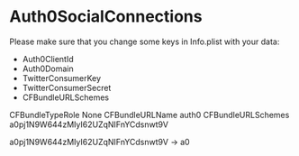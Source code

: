 # Auth0SocialConnections

Please make sure that you change some keys in Info.plist with your data:
- Auth0ClientId
- Auth0Domain
- TwitterConsumerKey
- TwitterConsumerSecret
- CFBundleURLSchemes

<key>CFBundleTypeRole</key>
<string>None</string>
<key>CFBundleURLName</key>
<string>auth0</string>
<key>CFBundleURLSchemes</key>
<array>
<string>a0pj1N9W644zMIyI62UZqNIFnYCdsnwt9V</string>
</array>

a0pj1N9W644zMIyI62UZqNIFnYCdsnwt9V -> a0<Auth0ClientId>
